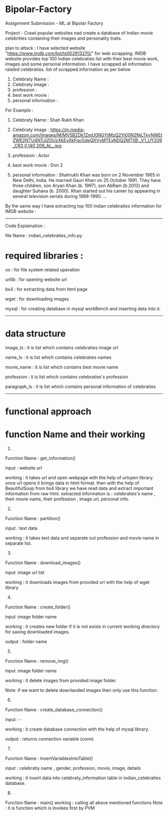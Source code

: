 # Bipolar-Factory

Assignment Submission - ML at Bipolar Factory

Project - Crawl popular websites nad create a database of Indian movie celebrities containing their images and personality traits.

plan to attack :
I have selected website "https://www.imdb.com/list/ls002913270/" for web scrapping. 
IMDB website provides top 100 indian celebraties list with their best movie work, images and some personal information.
I have scrapped all  information ralated celebraties. 
list of scrapped information as per below

1) Celebraty Name :
2) Celebraty image :
3) profession :
4) best work movie :
5) personal information :

For Example :

1) Celebraty Name : Shah Rukh Khan

2) Celebraty image : https://m.media-amazon.com/images/M/MV5BZDk1ZmU0NGYtMzQ2Yi00N2NjLTkyNWEtZWE2NTU4NTJiZGUzXkEyXkFqcGdeQXVyMTExNDQ2MTI@._V1_UY209_CR3,0,140,209_AL_.jpg

3) profession : Actor

4) best work movie : Don 2

5) personal information : Shahrukh Khan was born on 2 November 1965 in New Delhi, India. He married Gauri Khan on 25 October 1991. They have three children, son Aryan Khan (b. 1997), son AbRam (b.2013) and daughter Suhana (b. 2000). Khan started out his career by appearing in several television serials during 1988-1990. ...

By the same way I have extracting top 100 indian celebraties information for IMDB website :

****************************************************************************************************************************************

Code Explaination :

file Name : indian_celebraties_info.py

# required libraries :

os : for file system related operation

urllib : for opening website url

bs4 : for extracting data from html page

wget : for downloading images

mysql : for creating database in mysql workBench and inserting data into it.

****************************************************************************************************************************************

# data structure

image_ls : it is list which contains celebraties image url

name_ls : it is list which contains celebraties names

movie_name : it is list which contains best movie name 

profession : it is list which contains celebraties's profession

paragraph_ls : it is list which contains personal information of celebraties


****************************************************************************************************************************************
# functional approach

# function Name  and their working
1)
Function Name : get_information()

input : website url

working : it takes url and open webpage with the help of urlopen library. once url opens it brings data in html format.
then with the help of BeautifulSoup from bs4 library we have read data and extract important information from raw html.
extracted information is : celebraties's name , their movie name, their profession , image url, personal info.

2) 
Function Name : partition()

input : text data

working : it takes text data and separate out profession and movie name in separate list.

3)
Function Name : download_images()

input :image url list

working : it downloads images from provided url with the help of wget library

4)

Function Name : create_folder()

input :image folder name

working : it creates new folder if it is not exists in current working directory for saving downloaded images. 

output : folder name


5)
Function Name : remove_img()

input :image folder name

working : it delete images from provided image folder.

Note: if we want to delete downlaoded images  then only use this function.


6)
Function Name : create_database_connection()

input : -

working : it create database connection with the help of mysql library.

output : returns connection variable (conn)


7)
Function Name : InsertVariablesIntoTable()

input : celebratiy name , gender, profession, movie, image, details

working : it insert data into celebraty_information table in indian_celebraties database.

8)
Function Name : main()
working : calling all above mentioned functions 
Note : it is function which is invokes first by PVM







